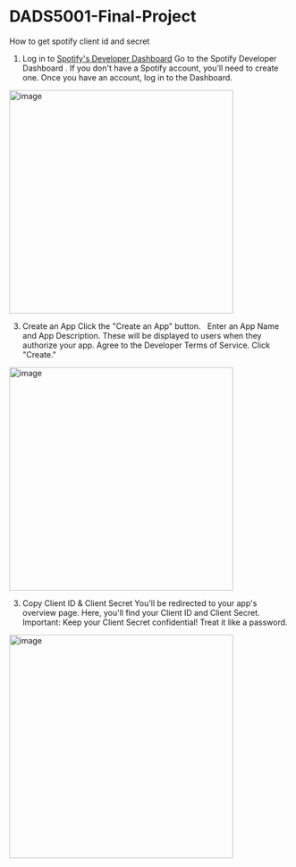 # DADS5001-Final-Project

How to get spotify client id and secret
1. Log in to [Spotify's Developer Dashboard](https://developer.spotify.com/)
Go to the Spotify Developer Dashboard .
If you don't have a Spotify account, you'll need to create one.
Once you have an account, log in to the Dashboard.

<img src="https://github.com/user-attachments/assets/22abcdc7-4f82-4055-8cde-56913492cc5e" alt="image" width="400">


3. Create an App
Click the "Create an App" button.   
Enter an App Name and App Description. These will be displayed to users when they authorize your app.
Agree to the Developer Terms of Service.
Click "Create."

<img src="https://github.com/user-attachments/assets/87025885-69e8-452d-b477-7760d16260bf" alt="image" width="400">

3. Copy Client ID & Client Secret
You'll be redirected to your app's overview page.
Here, you'll find your Client ID and Client Secret.
Important: Keep your Client Secret confidential! Treat it like a password.

<img src="https://github.com/user-attachments/assets/f4c24fe7-d3d2-45cf-b761-b234804dd9c8" alt="image" width="400">

